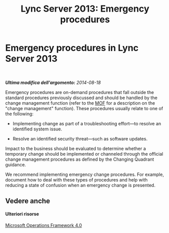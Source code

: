 ﻿---
title: 'Lync Server 2013: Emergency procedures'
TOCTitle: Emergency procedures
ms:assetid: ac92b267-4c21-4304-91dc-606f9db6d4a6
ms:mtpsurl: https://technet.microsoft.com/it-it/library/Dn720345(v=OCS.15)
ms:contentKeyID: 62222546
ms.date: 08/24/2015
mtps_version: v=OCS.15
ms.translationtype: HT
---

# Emergency procedures in Lync Server 2013

 

_**Ultima modifica dell'argomento:** 2014-08-18_

Emergency procedures are on-demand procedures that fall outside the standard procedures previously discussed and should be handled by the change management function (refer to the [MOF](http://go.microsoft.com/fwlink/p/?linkid=40939) for a description on the "change management" function). These procedures usually relate to one of the following:

  - Implementing change as part of a troubleshooting effort—to resolve an identified system issue.

  - Resolve an identified security threat—such as software updates.

Impact to the business should be evaluated to determine whether a temporary change should be implemented or channeled through the official change management procedures as defined by the Changing Quadrant guidance.

We recommend implementing emergency change procedures. For example, document how to deal with these types of procedures and help with reducing a state of confusion when an emergency change is presented.

## Vedere anche

#### Ulteriori risorse

[Microsoft Operations Framework 4.0](http://go.microsoft.com/fwlink/p/?linkid=40939)

